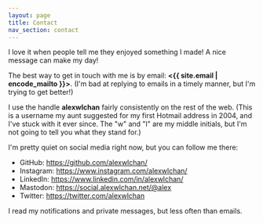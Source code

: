```yaml
---
layout: page
title: Contact
nav_section: contact
---
```

I love it when people tell me they enjoyed something I made!
A nice message can make my day!

The best way to get in touch with me is by email: **<{{ site.email | encode_mailto }}>**.
(I'm bad at replying to emails in a timely manner, but I'm trying to get better!)

I use the handle **alexwlchan** fairly consistently on the rest of the web.
(This is a username my aunt suggested for my first Hotmail address in 2004, and I've stuck with it ever since.
The "w" and "l" are my middle initials, but I'm not going to tell you what they stand for.)

I'm pretty quiet on social media right now, but you can follow me there:

*   GitHub: <https://github.com/alexwlchan/>
*   Instagram: <https://www.instagram.com/alexwlchan/>
*   LinkedIn: <https://www.linkedin.com/in/alexwlchan/>
*   Mastodon: <https://social.alexwlchan.net/@alex>
*   Twitter: <https://twitter.com/alexwlchan>

I read my notifications and private messages, but less often than emails.
